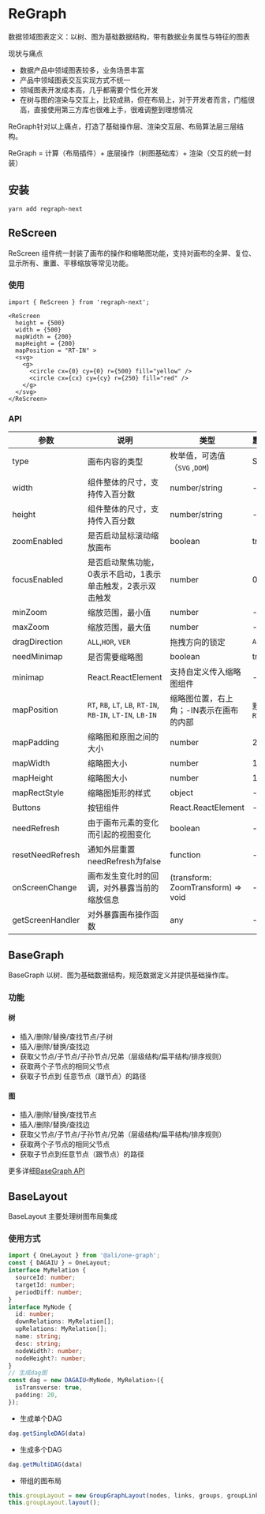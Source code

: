 # ReGraph

数据领域图表定义：以树、图为基础数据结构，带有数据业务属性与特征的图表

现状与痛点

- 数据产品中领域图表较多，业务场景丰富
- 产品中领域图表交互实现方式不统一
- 领域图表开发成本高，几乎都需要个性化开发
- 在树与图的渲染与交互上，比较成熟，但在布局上，对于开发者而言，门槛很高，直接使用第三方库也很难上手，很难调整到理想情况

ReGraph针对以上痛点，打造了基础操作层、渲染交互层、布局算法层三层结构。

ReGraph = 计算（布局插件）+ 底层操作（树图基础库）+ 渲染（交互的统一封装）

## 安装

```
yarn add regraph-next
```

## ReScreen

ReScreen 组件统一封装了画布的操作和缩略图功能，支持对画布的全屏、复位、显示所有、重置、平移缩放等常见功能。

### 使用

```tsx
import { ReScreen } from 'regraph-next';

<ReScreen  
  height = {500}
  width = {500}
  mapWidth = {200}
  mapHeight = {200}
  mapPosition = "RT-IN" >
  <svg>
    <g>
      <circle cx={0} cy={0} r={500} fill="yellow" />
      <circle cx={cx} cy={cy} r={250} fill="red" /> 
    </g>
  </svg> 
</ReScreen>

```

### API
| 参数           | 说明     | 类型         | 默认值                                                                    |
| -------------- | -------- | --------------- | ------------------------------------------------------------------------------ |
| type | 画布内容的类型 | 枚举值，可选值（`SVG` ,`DOM`) | SVG |
| width | 组件整体的尺寸，支持传入百分数 | number/string | - | 
| height | 组件整体的尺寸，支持传入百分数 | number/string | - | 
| zoomEnabled | 是否启动鼠标滚动缩放画布 | boolean | true | 
| focusEnabled | 是否启动聚焦功能，0表示不启动，1表示单击触发，2表示双击触发 | number | 0 | 
| minZoom | 缩放范围，最小值 | number | - |
| maxZoom | 缩放范围，最大值 | number | - |
| dragDirection | `ALL`,`HOR`, `VER` | 拖拽方向的锁定 | `ALL` |
| needMinimap | 是否需要缩略图 | boolean | true |
| minimap | React.ReactElement<any> | 支持自定义传入缩略图组件 | - |
| mapPosition | `RT`, `RB`, `LT`, `LB`,  `RT-IN`, `RB-IN`, `LT-IN`, `LB-IN` | 缩略图位置，右上角；-IN表示在画布的内部 | 默认为`RT` |
| mapPadding | 缩略图和原图之间的大小 | number | 20| 
| mapWidth | 缩略图大小 | number | 100px | 
| mapHeight | 缩略图大小 | number | 100px | 
| mapRectStyle | 缩略图矩形的样式 | object | - |
| Buttons | 按钮组件 | React.ReactElement<any> | - |
| needRefresh | 由于画布元素的变化而引起的视图变化 | boolean | - |
| resetNeedRefresh | 通知外层重置needRefresh为false | function | - |
| onScreenChange | 画布发生变化时的回调，对外暴露当前的缩放信息 | (transform: ZoomTransform) => void | - |
| getScreenHandler | 对外暴露画布操作函数 | any | - |


## BaseGraph

BaseGraph 以树、图为基础数据结构，规范数据定义并提供基础操作库。

### 功能

#### 树

- 插入/删除/替换/查找节点/子树
- 插入/删除/替换/查找边
- 获取父节点/子节点/子孙节点/兄弟（层级结构/扁平结构/排序规则）
- 获取两个子节点的相同父节点
- 获取子节点到  任意节点（跟节点）的路径

#### 图

- 插入/删除/替换/查找节点
- 插入/删除/替换/查找边
- 获取父节点/子节点/子孙节点/兄弟（层级结构/扁平结构/排序规则）
- 获取两个子节点的相同父节点
- 获取子节点到任意节点（跟节点）的路径

更多详细[BaseGraph API](https://github.com/nefe/regraph/blob/master/docs/api/BaseGraph.md)

## BaseLayout

BaseLayout 主要处理树图布局集成

### 使用方式

```ts
import { OneLayout } from '@ali/one-graph';
const { DAGAIU } = OneLayout;
interface MyRelation {
  sourceId: number;
  targetId: number;
  periodDiff: number;
}
interface MyNode {
  id: number;
  downRelations: MyRelation[];
  upRelations: MyRelation[];
  name: string;
  desc: string;
  nodeWidth?: number;
  nodeHeight?: number;
}
// 生成dag图
const dag = new DAGAIU<MyNode, MyRelation>({
  isTransverse: true,
  padding: 20,
});
```

- 生成单个DAG

```ts
dag.getSingleDAG(data)
```

- 生成多个DAG

```ts
dag.getMultiDAG(data)
```

- 带组的图布局

```ts
this.groupLayout = new GroupGraphLayout(nodes, links, groups, groupLinks, config);
this.groupLayout.layout();
```